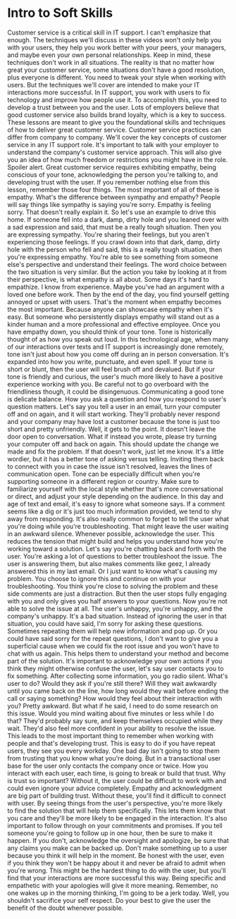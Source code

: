 # Intro to Soft Skills

Customer service is a critical skill in IT support. I can't emphasize that enough. The techniques we'll discuss in these videos won't only help you with your users, they help you work better with your peers, your managers, and maybe even your own personal relationships. Keep in mind, these techniques don't work in all situations. The reality is that no matter how great your customer service, some situations don't have a good resolution, plus everyone is different. You need to tweak your style when working with users. But the techniques we'll cover are intended to make your IT interactions more successful. In IT support, you work with users to fix technology and improve how people use it. To accomplish this, you need to develop a trust between you and the user. Lots of employers believe that good customer service also builds brand loyalty, which is a key to success. These lessons are meant to give you the foundational skills and techniques of how to deliver great customer service. Customer service practices can differ from company to company. We'll cover the key concepts of customer service in any IT support role. It's important to talk with your employer to understand the company's customer service approach. This will also give you an idea of how much freedom or restrictions you might have in the role. Spoiler alert. Great customer service requires exhibiting empathy, being conscious of your tone, acknowledging the person you're talking to, and developing trust with the user. If you remember nothing else from this lesson, remember those four things. The most important of all of these is empathy. What's the difference between sympathy and empathy? People will say things like sympathy is saying you're sorry. Empathy is feeling sorry. That doesn't really explain it. So let's use an example to drive this home. If someone fell into a dark, damp, dirty hole and you leaned over with a sad expression and said, that must be a really tough situation. Then you are expressing sympathy. You're sharing their feelings, but you aren't experiencing those feelings. If you crawl down into that dark, damp, dirty hole with the person who fell and said, this is a really tough situation, then you're expressing empathy. You're able to see something from someone else's perspective and understand their feelings. The word choice between the two situation is very similar. But the action you take by looking at it from their perspective, is what empathy is all about. Some days it's hard to empathize. I know from experience. Maybe you've had an argument with a loved one before work. Then by the end of the day, you find yourself getting annoyed or upset with users. That's the moment when empathy becomes the most important. Because anyone can showcase empathy when it's easy. But someone who persistently displays empathy will stand out as a kinder human and a more professional and effective employee. Once you have empathy down, you should think of your tone. Tone is historically thought of as how you speak out loud. In this technological age, when many of our interactions over texts and IT support is increasingly done remotely, tone isn't just about how you come off during an in person conversation. It's expanded into how you write, punctuate, and even spell. If your tone is short or blunt, then the user will feel brush off and devalued. But if your tone is friendly and curious, the user's much more likely to have a positive experience working with you. Be careful not to go overboard with the friendliness though, it could be disingenuous. Communicating a good tone is delicate balance. How you ask a question and how you respond to user's question matters. Let's say you tell a user in an email, turn your computer off and on again, and it will start working. They'll probably never respond and your company may have lost a customer because the tone is just too short and pretty unfriendly. Well, it gets to the point. It doesn't leave the door open to conversation. What if instead you wrote, please try turning your computer off and back on again. This should update the change we made and fix the problem. If that doesn't work, just let me know. It's a little wordier, but it has a better tone of asking versus telling. Inviting them back to connect with you in case the issue isn't resolved, leaves the lines of communication open. Tone can be especially difficult when you're supporting someone in a different region or country. Make sure to familiarize yourself with the local style whether that's more conversational or direct, and adjust your style depending on the audience. In this day and age of text and email, it's easy to ignore what someone says. If a comment seems like a dig or it's just too much information provided, we tend to shy away from responding. It's also really common to forget to tell the user what you're doing while you're troubleshooting. That might leave the user waiting in an awkward silence. Whenever possible, acknowledge the user. This reduces the tension that might build and helps you understand how you're working toward a solution. Let's say you're chatting back and forth with the user. You're asking a lot of questions to better troubleshoot the issue. The user is answering them, but also makes comments like geez, I already answered this in my last email. Or I just want to know what's causing my problem. You choose to ignore this and continue on with your troubleshooting. You think you're close to solving the problem and these side comments are just a distraction. But then the user stops fully engaging with you and only gives you half answers to your questions. Now you're not able to solve the issue at all. The user's unhappy, you're unhappy, and the company's unhappy. It's a bad situation. Instead of ignoring the user in that situation, you could have said, I'm sorry for asking these questions. Sometimes repeating them will help new information and pop up. Or you could have said sorry for the repeat questions, I don't want to give you a superficial cause when we could fix the root issue and you won't have to chat with us again. This helps them to understand your method and become part of the solution. It's important to acknowledge your own actions if you think they might otherwise confuse the user, let's say user contacts you to fix something. After collecting some information, you go radio silent. What's user to do? Would they ask if you're still there? Will they wait awkwardly until you came back on the line, how long would they wait before ending the call or saying something? How would they feel about their interaction with you? Pretty awkward. But what if he said, I need to do some research on this issue. Would you mind waiting about five minutes or less while I do that? They'd probably say sure, and keep themselves occupied while they wait. They'd also feel more confident in your ability to resolve the issue. This leads to the most important thing to remember when working with people and that's developing trust. This is easy to do if you have repeat users, they see you every workday. One bad day isn't going to stop them from trusting that you know what you're doing. But in a transactional user base for the user only contacts the company once or twice. How you interact with each user, each time, is going to break or build that trust. Why is trust so important? Without it, the user could be difficult to work with and could even ignore your advice completely. Empathy and acknowledgment are big part of building trust. Without these, you'll find it difficult to connect with user. By seeing things from the user's perspective, you're more likely to find the solution that will help them specifically. This lets them know that you care and they'll be more likely to be engaged in the interaction. It's also important to follow through on your commitments and promises. If you tell someone you're going to follow up in one hour, then be sure to make it happen. If you don't, acknowledge the oversight and apologize, be sure that any claims you make can be backed up. Don't make something up to a user because you think it will help in the moment. Be honest with the user, even if you think they won't be happy about it and never be afraid to admit when you're wrong. This might be the hardest thing to do with the user, but you'll find that your interactions are more successful this way. Being specific and empathetic with your apologies will give it more meaning. Remember, no one wakes up in the morning thinking, I'm going to be a jerk today. Well, you shouldn't sacrifice your self respect. Do your best to give the user the benefit of the doubt whenever possible.

​
